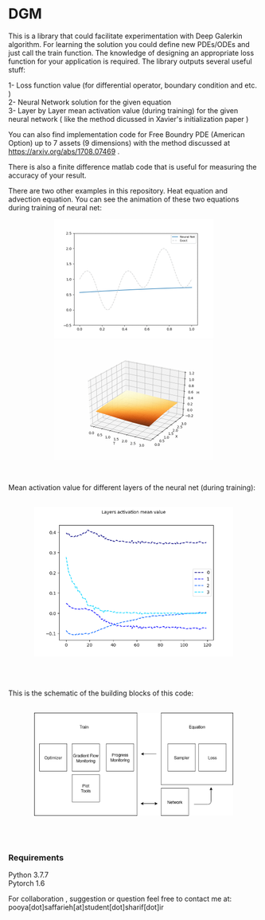 # DGM

This is a library that could facilitate experimentation with Deep Galerkin algorithm. For learning the solution you could define new PDEs/ODEs and just call the train function. The knowledge of designing an appropriate loss function for your application is required. The library outputs several useful stuff: <br>

1- Loss function value (for differential operator, boundary condition and etc. ) <br>
2- Neural Network solution for the given equation <br>
3- Layer by Layer mean activation value (during training) for the given neural network ( like the method dicussed in Xavier's initialization paper ) <br>

You can also find implementation code for Free Boundry PDE (American Option) up to 7 assets (9 dimensions) with the method discussed at https://arxiv.org/abs/1708.07469 .

There is also a finite difference matlab code that is useful for measuring the accuracy of your result.

There are two other examples in this repository. Heat equation and advection equation. You can see the animation of these two equations during training of neural net:
<br>
<p align="center">
<img src="https://github.com/pooyasf/DGM/blob/main/Advection/anim/advection_anim.gif?raw=true" width="320">


<img src="https://github.com/pooyasf/DGM/blob/main/Heat/anim/heat_anim.gif?raw=true" width="320">
</p>

<br>

Mean activation value for different layers of the neural net (during training):
<br><br>

<p align="center">
<img src="https://github.com/pooyasf/DGM/blob/main/Docs/heat_layers_activ_value.png?raw=true" width="400" >
</p>

<br><br>


This is the schematic of the building blocks of this code:
<br><br>

<p align="center">
<img src="https://github.com/pooyasf/DGM/blob/main/Docs/LibraryDiagram.png?raw=true" width="400" >
</p>

<br><br>

### Requirements

Python 3.7.7 <br>
Pytorch 1.6

For collaboration , suggestion or question feel free to contact me at: pooya[dot]saffarieh[at]student[dot]sharif[dot]ir
